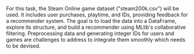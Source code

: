 For this task, the Steam Online game dataset ("steam200k.csv") will be used. It includes
user purchases, playtime, and IDs, providing feedback for a recommender system. The goal is to
load the data into a DataFrame, explore its structure, and build a recommender using MLlib's
collaborative filtering. Preprocessing data and generating integer IDs for users and games are
challenges to address to integrate them smoothly which needs to be devised.

